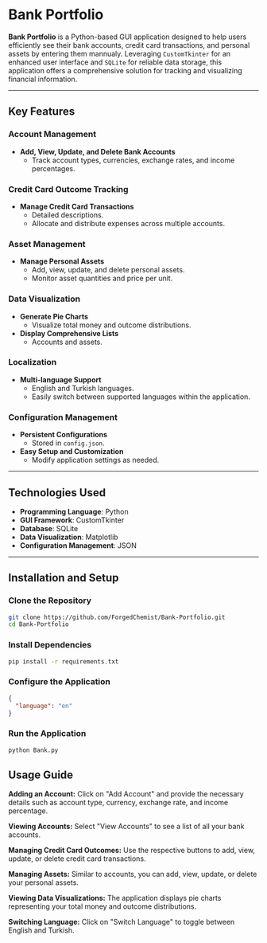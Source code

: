 
# Bank Portfolio 

**Bank Portfolio** is a Python-based GUI application designed to help users efficiently see their bank accounts, credit card transactions, and personal assets by entering them mannualy. Leveraging `CustomTkinter` for an enhanced user interface and `SQLite` for reliable data storage, this application offers a comprehensive solution for tracking and visualizing financial information.

---

## Key Features

### Account Management

- **Add, View, Update, and Delete Bank Accounts**
  - Track account types, currencies, exchange rates, and income percentages.

### Credit Card Outcome Tracking

- **Manage Credit Card Transactions**
  - Detailed descriptions.
  - Allocate and distribute expenses across multiple accounts.

### Asset Management

- **Manage Personal Assets**
  - Add, view, update, and delete personal assets.
  - Monitor asset quantities and price per unit.

### Data Visualization

- **Generate Pie Charts**
  - Visualize total money and outcome distributions.
- **Display Comprehensive Lists**
  - Accounts and assets.

### Localization

- **Multi-language Support**
  - English and Turkish languages.
  - Easily switch between supported languages within the application.

### Configuration Management

- **Persistent Configurations**
  - Stored in `config.json`.
- **Easy Setup and Customization**
  - Modify application settings as needed.

---

## Technologies Used

- **Programming Language**: Python
- **GUI Framework**: CustomTkinter
- **Database**: SQLite
- **Data Visualization**: Matplotlib
- **Configuration Management**: JSON

---

## Installation and Setup

### Clone the Repository
```bash
git clone https://github.com/ForgedChemist/Bank-Portfolio.git
cd Bank-Portfolio
```

### Install Dependencies
```bash
pip install -r requirements.txt
```

### Configure the Application
```json
{
  "language": "en"
}
```
### Run the Application
```bash
python Bank.py
```

## Usage Guide
**Adding an Account:** Click on "Add Account" and provide the necessary details such as account type, currency, exchange rate, and income percentage.

**Viewing Accounts:** Select "View Accounts" to see a list of all your bank accounts.

**Managing Credit Card Outcomes:** Use the respective buttons to add, view, update, or delete credit card transactions.

**Managing Assets:** Similar to accounts, you can add, view, update, or delete your personal assets.

**Viewing Data Visualizations:** The application displays pie charts representing your total money and outcome distributions.

**Switching Language:** Click on "Switch Language" to toggle between English and Turkish.
